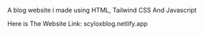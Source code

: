A blog website i made using HTML, Tailwind CSS And Javascript

Here is The Website Link: scyloxblog.netlify.app
